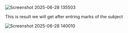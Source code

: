 ![Screenshot 2025-06-28 135503](https://github.com/user-attachments/assets/69256a88-b40f-4030-ac95-570cb13d9f9c)

This is result we will get after entring marks of the subject

![Screenshot 2025-06-28 140010](https://github.com/user-attachments/assets/ac03e0ec-5468-4eb3-8856-dd7f5bf690cd)
